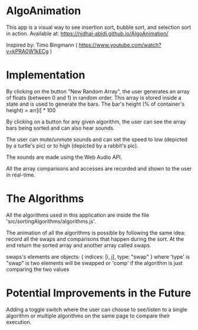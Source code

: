 # AlgoAnimation

This app is a visual way to see insertion sort, bubble sort, and selection sort in action. Available at: https://nidhal-abidi.github.io/AlgoAnimation/

Inspired by: Timo Bingmann ( https://www.youtube.com/watch?v=kPRA0W1kECg )

# Implementation

By clicking on the button "New Random Array", the user generates an array of floats (between 0 and 1) in random order. This array is stored inside a state and is used to generate the bars. The bar's height (% of container's height) = arr[i] \* 100

By clicking on a button for any given algorithm, the user can see the array bars being sorted and can also hear sounds.

The user can mute/unmute sounds and can set the speed to low (depicted by a turtle's pic) or to high (depicted by a rabbit's pic).

The sounds are made using the Web Audio API.

All the array comparisons and accesses are recorded and shown to the user in real-time.

# The Algorithms

All the algorithms used in this application are inside the file 'src/sortingAlgorithms/algorithms.js'.

The animation of all the algorithms is possible by following the same idea: record all the swaps and comparisons that happen during the sort. At the end return the sorted array and another array called swaps.

swaps's elements are objects: { indices: [i, j], type: "swap" } where 'type' is "swap" is two elements will be swapped or 'comp' if the algorithm is just comparing the two values

# Potential Improvements in the Future

Adding a toggle switch where the user can choose to see/listen to a single algorithm or multiple algorithms on the same page to compare their execution.
